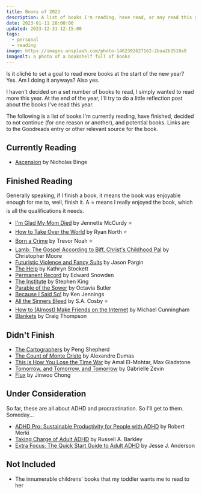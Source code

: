 ```yaml
---
title: Books of 2023
description: A list of books I'm reading, have read, or may read this year. Updated periodically.
date: 2023-01-11 20:00:00
updated: 2023-12-31 12:15:00
tags:
  - personal
  - reading
image: https://images.unsplash.com/photo-1462392627162-2baa2b3518a8
imageAlt: a photo of a bookshelf full of books
---
```


Is it cliché to set a goal to read more books at the start of the new year? Yes. Am I doing it anyways? Also yes.

I haven't decided on a set number of books to read, I simply wanted to read more this year. At the end of the year, I'll try to do a little reflection post about the books I've read this year.

The following is a list of books I'm currently reading, have finished, decided to not continue (for one reason or another), and potential books. Links are to the Goodreads entry or other relevant source for the book.

## Currently Reading

- [Ascension](https://www.goodreads.com/book/show/61813107-ascension) by Nicholas Binge

## Finished Reading

Generally speaking, if I finish a book, it means the book was enjoyable enough for me to, well, finish it. A ⭐ means I really enjoyed the book, which is all the qualifications it needs.

- [I'm Glad My Mom Died](https://www.goodreads.com/book/show/59364173-i-m-glad-my-mom-died) by Jennette McCurdy ⭐
- [How to Take Over the World](https://www.goodreads.com/book/show/58446218-how-to-take-over-the-world) by Ryan North ⭐
- [Born a Crime](https://www.goodreads.com/book/show/29780253-born-a-crime) by Trevor Noah ⭐
- [Lamb: The Gospel According to Biff, Christ's Childhood Pal](https://www.goodreads.com/book/show/28881.Lamb) by Christopher Moore
- [Futuristic Violence and Fancy Suits](https://www.goodreads.com/book/show/20501606-futuristic-violence-and-fancy-suits) by Jason Pargin
- [The Help](https://www.goodreads.com/book/show/4667024-the-help) by Kathryn Stockett
- [Permanent Record](https://www.goodreads.com/book/show/46223297-permanent-record) by Edward Snowden
- [The Institute](https://www.goodreads.com/book/show/43798285-the-institute) by Stephen King
- [Parable of the Sower](https://www.goodreads.com/book/show/52397.Parable_of_the_Sower) by Octavia Butler
- [Because I Said So!](https://www.goodreads.com/book/show/13547494-because-i-said-so) by Ken Jennings
- [All the Sinners Bleed](https://www.goodreads.com/book/show/61884832-all-the-sinners-bleed) by S.A. Cosby ⭐
- [How to (Almost) Make Friends on the Internet](https://www.goodreads.com/book/show/55204812-how-to-almost-make-friends-on-the-internet) by Michael Cunningham
- [Blankets](https://www.goodreads.com/book/show/25179.Blankets) by Craig Thompson

## Didn't Finish

- [The Cartographers](https://www.goodreads.com/book/show/55004093-the-cartographers) by Peng Shepherd
- [The Count of Monte Cristo](https://www.goodreads.com/book/show/7126.The_Count_of_Monte_Cristo) by Alexandre Dumas
- [This is How You Lose the Time War](https://www.goodreads.com/book/show/43352954-this-is-how-you-lose-the-time-war) by Amal El-Mohtar, Max Gladstone
- [Tomorrow, and Tomorrow, and Tomorrow](https://www.goodreads.com/book/show/58784475-tomorrow-and-tomorrow-and-tomorrow) by Gabrielle Zevin
- [Flux](https://www.goodreads.com/book/show/61774690-flux) by Jinwoo Chong

## Under Consideration

So far, these are all about ADHD and procrastination. So I'll get to them. Someday...

- [ADHD Pro: Sustainable Productivity for People with ADHD](https://adhdpro.xyz/) by Robert Merki
- [Taking Charge of Adult ADHD](https://www.guilford.com/books/Taking-Charge-of-Adult-ADHD/Russell-Barkley/9781462546855) by Russell A. Barkley
- [Extra Focus: The Quick Start Guide to Adult ADHD](https://www.goodreads.com/book/show/197655262-extra-focus) by Jesse J. Anderson

## Not Included

- The innumerable childrens' books that my toddler wants me to read to her
